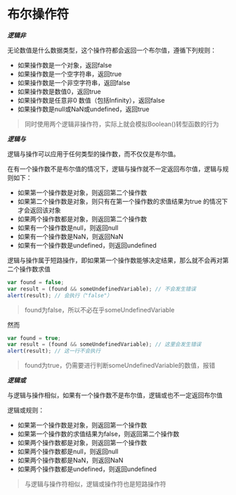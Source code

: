 # 布尔操作符

***逻辑非***

无论数值是什么数据类型，这个操作符都会返回一个布尔值，遵循下列规则：

* 如果操作数是一个对象，返回false
* 如果操作数是一个空字符串，返回true
* 如果操作数是一个非空字符串，返回false
* 如果操作数是数值0，返回true
* 如果操作数是任意非0 数值（包括Infinity），返回false
* 如果操作数是null或NaN或undefined，返回true

> 同时使用两个逻辑非操作符，实际上就会模拟Boolean()转型函数的行为

***逻辑与***

逻辑与操作可以应用于任何类型的操作数，而不仅仅是布尔值。

在有一个操作数不是布尔值的情况下，逻辑与操作就不一定返回布尔值，逻辑与规则如下：

* 如果第一个操作数是对象，则返回第二个操作数
* 如果第二个操作数是对象，则只有在第一个操作数的求值结果为true 的情况下才会返回该对象
* 如果两个操作数都是对象，则返回第二个操作数
* 如果有一个操作数是null，则返回null
* 如果有一个操作数是NaN，则返回NaN
* 如果有一个操作数是undefined，则返回undefined

逻辑与操作属于短路操作，即如果第一个操作数能够决定结果，那么就不会再对第二个操作数求值

```javascript
var found = false;
var result = (found && someUndefinedVariable); // 不会发生错误
alert(result); // 会执行（"false"）
```

> found为false，所以不必在乎someUndefinedVariable

然而

```javascript
var found = true;
var result = (found && someUndefinedVariable); // 这里会发生错误
alert(result); // 这一行不会执行
```

> found为true，仍需要进行判断someUndefinedVariable的数值，报错

***逻辑或***

与逻辑与操作相似，如果有一个操作数不是布尔值，逻辑或也不一定返回布尔值

逻辑或规则：

* 如果第一个操作数是对象，则返回第一个操作数
* 如果第一个操作数的求值结果为false，则返回第二个操作数
* 如果两个操作数都是对象，则返回第一个操作数
* 如果两个操作数都是null，则返回null
* 如果两个操作数都是NaN，则返回NaN
* 如果两个操作数都是undefined，则返回undefined

> 与逻辑与操作符相似，逻辑或操作符也是短路操作符



